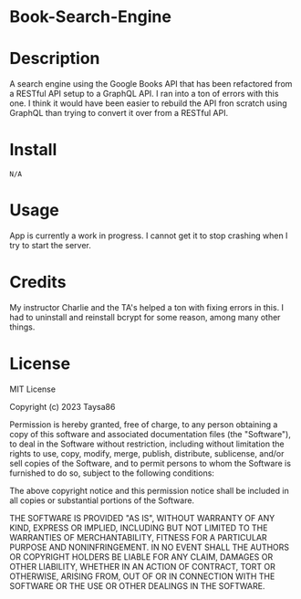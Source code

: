 # Book-Search-Engine

# Description
A search engine using the Google Books API that has been refactored from a RESTful API setup to a GraphQL API. I ran into a ton of errors with this one. I think it would have been easier to rebuild the API fron scratch using GraphQL than trying to convert it over from a RESTful API.

# Install
    N/A

# Usage
 App is currently a work in progress. I cannot get it to stop crashing when I try to start the server. 

# Credits
My instructor Charlie and the TA's helped a ton with fixing errors in this. I had to uninstall and reinstall bcrypt for some reason, among many other things.
# License
MIT License

Copyright (c) 2023 Taysa86

Permission is hereby granted, free of charge, to any person obtaining a copy
of this software and associated documentation files (the "Software"), to deal
in the Software without restriction, including without limitation the rights
to use, copy, modify, merge, publish, distribute, sublicense, and/or sell
copies of the Software, and to permit persons to whom the Software is
furnished to do so, subject to the following conditions:

The above copyright notice and this permission notice shall be included in all
copies or substantial portions of the Software.

THE SOFTWARE IS PROVIDED "AS IS", WITHOUT WARRANTY OF ANY KIND, EXPRESS OR
IMPLIED, INCLUDING BUT NOT LIMITED TO THE WARRANTIES OF MERCHANTABILITY,
FITNESS FOR A PARTICULAR PURPOSE AND NONINFRINGEMENT. IN NO EVENT SHALL THE
AUTHORS OR COPYRIGHT HOLDERS BE LIABLE FOR ANY CLAIM, DAMAGES OR OTHER
LIABILITY, WHETHER IN AN ACTION OF CONTRACT, TORT OR OTHERWISE, ARISING FROM,
OUT OF OR IN CONNECTION WITH THE SOFTWARE OR THE USE OR OTHER DEALINGS IN THE
SOFTWARE.